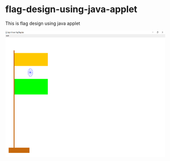 # flag-design-using-java-applet

This is flag design using java applet

<img src="flag.png" width="550" height="400">
